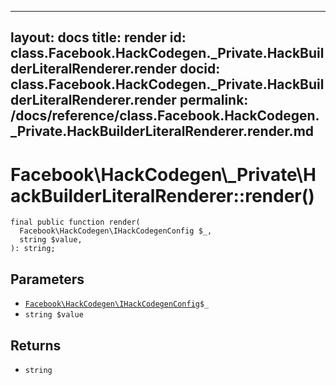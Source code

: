 
***

layout: docs
title: render
id: class.Facebook.HackCodegen._Private.HackBuilderLiteralRenderer.render
docid: class.Facebook.HackCodegen._Private.HackBuilderLiteralRenderer.render
permalink: /docs/reference/class.Facebook.HackCodegen._Private.HackBuilderLiteralRenderer.render.md
---







# Facebook\\HackCodegen\\_Private\\HackBuilderLiteralRenderer::render()




``` Hack
final public function render(
  Facebook\HackCodegen\IHackCodegenConfig $_,
  string $value,
): string;
```




## Parameters




- [` Facebook\HackCodegen\IHackCodegenConfig `](<interface.Facebook.HackCodegen.IHackCodegenConfig.md>)`` $_ ``
- ` string $value `




## Returns




+ ` string `